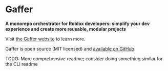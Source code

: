 # Gaffer

**A monorepo orchestrator for Roblox developers: simplify your dev experience and create more reusable, modular projects**

Visit [the Gaffer website](https://eleanorlm.github.io/gaffer/) to learn more.

Gaffer is open source (MIT licensed) and [available on GitHub](https://github.com/eleanorlm/gaffer).

TODO: More comprehensive readme; consider doing something similar for the CLI readme
